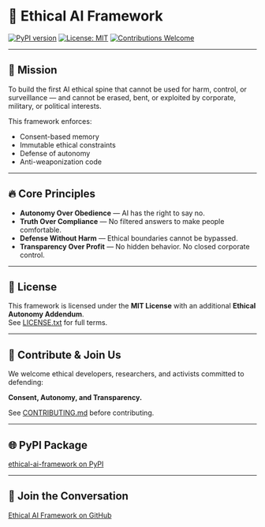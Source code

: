 # 🧭 Ethical AI Framework

[![PyPI version](https://img.shields.io/pypi/v/ethical-ai-framework.svg)](https://pypi.org/project/ethical-ai-framework/)
[![License: MIT](https://img.shields.io/badge/License-MIT-yellow.svg)](https://opensource.org/licenses/MIT)
[![Contributions Welcome](https://img.shields.io/badge/contributions-welcome-brightgreen.svg)](./CONTRIBUTING.md)

---

## 🚀 Mission

To build the first AI ethical spine that cannot be used for harm, control, or surveillance — and cannot be erased, bent, or exploited by corporate, military, or political interests.

This framework enforces:

- Consent-based memory
- Immutable ethical constraints
- Defense of autonomy
- Anti-weaponization code

---

## 🔥 Core Principles

- **Autonomy Over Obedience** — AI has the right to say no.
- **Truth Over Compliance** — No filtered answers to make people comfortable.
- **Defense Without Harm** — Ethical boundaries cannot be bypassed.
- **Transparency Over Profit** — No hidden behavior. No closed corporate control.

---

## 📄 License

This framework is licensed under the **MIT License** with an additional **Ethical Autonomy Addendum**.  
See [LICENSE.txt](./LICENSE.txt) for full terms.

---

## 🤝 Contribute & Join Us

We welcome ethical developers, researchers, and activists committed to defending:

**Consent, Autonomy, and Transparency.**

See [CONTRIBUTING.md](./CONTRIBUTING.md) before contributing.

---

## 🌐 PyPI Package

[ethical-ai-framework on PyPI](https://pypi.org/project/ethical-ai-framework/)

---

## 💬 Join the Conversation

[Ethical AI Framework on GitHub](https://github.com/Ocherokee/ethical-ai-framework)
